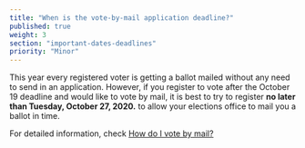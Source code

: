 ```yaml
---
title: "When is the vote-by-mail application deadline?"
published: true
weight: 3
section: "important-dates-deadlines"
priority: "Minor"
---
```


This year every registered voter is getting a ballot mailed without any need to send in an application. However, if you register to vote after the October 19 deadline and would like to vote by mail, it is best to try to register **no later than Tuesday, October 27, 2020.**  to allow your elections office to mail you a ballot in time.

For detailed information, check [How do I vote by mail?](#menu-item-vote-by-mail)  

